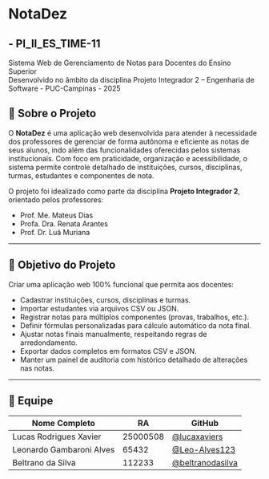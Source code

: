 # NotaDez
## - PI_II_ES_TIME-11

Sistema Web de Gerenciamento de Notas para Docentes do Ensino Superior  
Desenvolvido no âmbito da disciplina Projeto Integrador 2 – Engenharia de Software - PUC-Campinas - 2025

## 📘 Sobre o Projeto

O **NotaDez** é uma aplicação web desenvolvida para atender à necessidade dos professores de gerenciar de forma autônoma e eficiente as notas de seus alunos, indo além das funcionalidades oferecidas pelos sistemas institucionais. Com foco em praticidade, organização e acessibilidade, o sistema permite controle detalhado de instituições, cursos, disciplinas, turmas, estudantes e componentes de nota.

O projeto foi idealizado como parte da disciplina **Projeto Integrador 2**, orientado pelos professores:
- Prof. Me. Mateus Dias
- Profa. Dra. Renata Arantes
- Prof. Dr. Luã Muriana

---

## 🎯 Objetivo do Projeto

Criar uma aplicação web 100% funcional que permita aos docentes:

- Cadastrar instituições, cursos, disciplinas e turmas.
- Importar estudantes via arquivos CSV ou JSON.
- Registrar notas para múltiplos componentes (provas, trabalhos, etc.).
- Definir fórmulas personalizadas para cálculo automático da nota final.
- Ajustar notas finais manualmente, respeitando regras de arredondamento.
- Exportar dados completos em formatos CSV e JSON.
- Manter um painel de auditoria com histórico detalhado de alterações nas notas.

---

## 👥 Equipe

| Nome Completo           | RA       | GitHub                             |
|-------------------------|----------|------------------------------------|
| Lucas Rodrigues Xavier  | 25000508 | [@lucaxaviers](https://github.com/lucaxaviers) |
| Leonardo Gambaroni Alves| 65432    | [@Leo-Alves123](https://github.com/Leo-Alves123) |
| Beltrano da Silva       | 112233   | [@beltranodasilva](https://github.com/beltranodasilva) |

